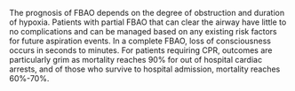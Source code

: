 The prognosis of FBAO depends on the degree of obstruction and duration of hypoxia. Patients with partial FBAO that can clear the airway have little to no complications and can be managed based on any existing risk factors for future aspiration events. In a complete FBAO, loss of consciousness occurs in seconds to minutes. For patients requiring CPR, outcomes are particularly grim as mortality reaches 90% for out of hospital cardiac arrests, and of those who survive to hospital admission, mortality reaches 60%-70%.